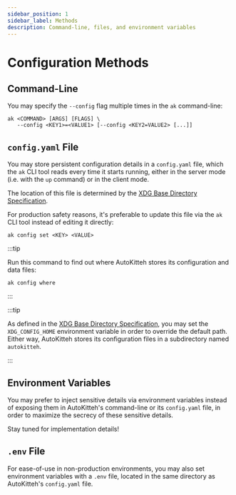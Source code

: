 ```yaml
---
sidebar_position: 1
sidebar_label: Methods
description: Command-line, files, and environment variables
---
```


# Configuration Methods

## Command-Line

You may specify the `--config` flag multiple times in the `ak` command-line:

```shell
ak <COMMAND> [ARGS] [FLAGS] \
   --config <KEY1>=<VALUE1> [--config <KEY2=VALUE2> [...]]
```

## `config.yaml` File

You may store persistent configuration details in a `config.yaml` file, which
the `ak` CLI tool reads every time it starts running, either in the server
mode (i.e. with the `up` command) or in the client mode.

The location of this file is determined by the
[XDG Base Directory Specification](https://specifications.freedesktop.org/basedir-spec/basedir-spec-latest.html).

For production safety reasons, it's preferable to update this file via the
`ak` CLI tool instead of editing it directly:

```shell
ak config set <KEY> <VALUE>
```

:::tip

Run this command to find out where AutoKitteh stores its configuration and
data files:

```shell
ak config where
```

:::

:::tip

As defined in the
[XDG Base Directory Specification](https://specifications.freedesktop.org/basedir-spec/basedir-spec-latest.html),
you may set the `XDG_CONFIG_HOME` environment variable in order to override
the default path. Either way, AutoKitteh stores its configuration files in a
subdirectory named `autokitteh`.

:::

## Environment Variables

You may prefer to inject sensitive details via environment variables instead
of exposing them in AutoKitteh's command-line or its `config.yaml` file, in
order to maximize the secrecy of these sensitive details.

Stay tuned for implementation details!

## `.env` File

For ease-of-use in non-production environments, you may also set environment
variables with a `.env` file, located in the same directory as AutoKitteh's
`config.yaml` file.
